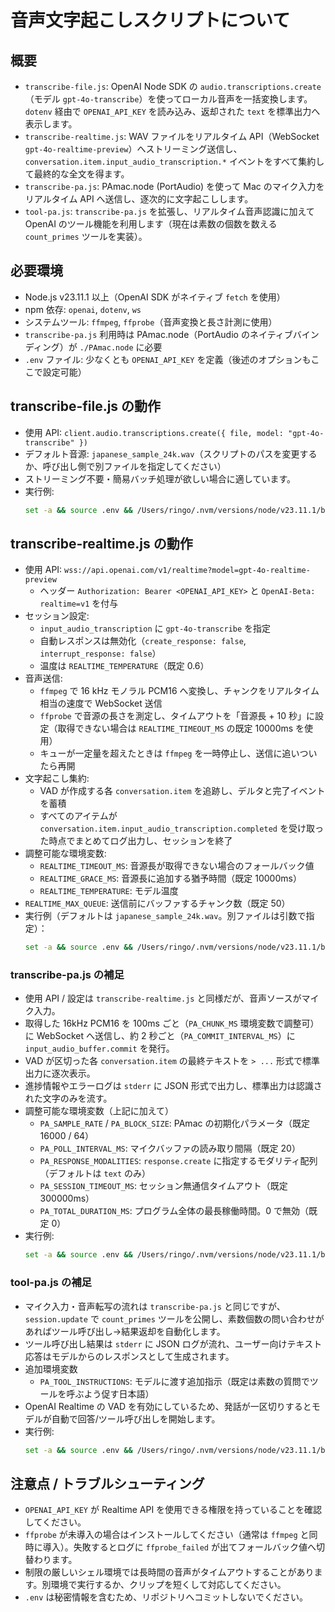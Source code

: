 # 音声文字起こしスクリプトについて

## 概要
- `transcribe-file.js`: OpenAI Node SDK の `audio.transcriptions.create`（モデル `gpt-4o-transcribe`）を使ってローカル音声を一括変換します。`dotenv` 経由で `OPENAI_API_KEY` を読み込み、返却された `text` を標準出力へ表示します。
- `transcribe-realtime.js`: WAV ファイルをリアルタイム API（WebSocket `gpt-4o-realtime-preview`）へストリーミング送信し、`conversation.item.input_audio_transcription.*` イベントをすべて集約して最終的な全文を得ます。
- `transcribe-pa.js`: PAmac.node (PortAudio) を使って Mac のマイク入力をリアルタイム API へ送信し、逐次的に文字起こしします。
- `tool-pa.js`: `transcribe-pa.js` を拡張し、リアルタイム音声認識に加えて OpenAI のツール機能を利用します（現在は素数の個数を数える `count_primes` ツールを実装）。

## 必要環境
- Node.js v23.11.1 以上（OpenAI SDK がネイティブ `fetch` を使用）
- npm 依存: `openai`, `dotenv`, `ws`
- システムツール: `ffmpeg`, `ffprobe`（音声変換と長さ計測に使用）
- `transcribe-pa.js` 利用時は PAmac.node（PortAudio のネイティブバインディング）が `./PAmac.node` に必要
- `.env` ファイル: 少なくとも `OPENAI_API_KEY` を定義（後述のオプションもここで設定可能）

## transcribe-file.js の動作
- 使用 API: `client.audio.transcriptions.create({ file, model: "gpt-4o-transcribe" })`
- デフォルト音源: `japanese_sample_24k.wav`（スクリプトのパスを変更するか、呼び出し側で別ファイルを指定してください）
- ストリーミング不要・簡易バッチ処理が欲しい場合に適しています。
- 実行例:
  ```bash
  set -a && source .env && /Users/ringo/.nvm/versions/node/v23.11.1/bin/node transcribe-file.js
  ```

## transcribe-realtime.js の動作
- 使用 API: `wss://api.openai.com/v1/realtime?model=gpt-4o-realtime-preview`
  - ヘッダー `Authorization: Bearer <OPENAI_API_KEY>` と `OpenAI-Beta: realtime=v1` を付与
- セッション設定:
  - `input_audio_transcription` に `gpt-4o-transcribe` を指定
  - 自動レスポンスは無効化（`create_response: false`, `interrupt_response: false`）
  - 温度は `REALTIME_TEMPERATURE`（既定 0.6）
- 音声送信:
  - `ffmpeg` で 16 kHz モノラル PCM16 へ変換し、チャンクをリアルタイム相当の速度で WebSocket 送信
  - `ffprobe` で音源の長さを測定し、タイムアウトを「音源長 + 10 秒」に設定（取得できない場合は `REALTIME_TIMEOUT_MS` の既定 10000ms を使用）
  - キューが一定量を超えたときは `ffmpeg` を一時停止し、送信に追いついたら再開
- 文字起こし集約:
  - VAD が作成する各 `conversation.item` を追跡し、デルタと完了イベントを蓄積
  - すべてのアイテムが `conversation.item.input_audio_transcription.completed` を受け取った時点でまとめてログ出力し、セッションを終了
- 調整可能な環境変数:
  - `REALTIME_TIMEOUT_MS`: 音源長が取得できない場合のフォールバック値
  - `REALTIME_GRACE_MS`: 音源長に追加する猶予時間（既定 10000ms）
  - `REALTIME_TEMPERATURE`: モデル温度
- `REALTIME_MAX_QUEUE`: 送信前にバッファするチャンク数（既定 50）
- 実行例（デフォルトは `japanese_sample_24k.wav`。別ファイルは引数で指定）：
  ```bash
  set -a && source .env && /Users/ringo/.nvm/versions/node/v23.11.1/bin/node transcribe-realtime.js
  ```

### transcribe-pa.js の補足
- 使用 API / 設定は `transcribe-realtime.js` と同様だが、音声ソースがマイク入力。
- 取得した 16kHz PCM16 を 100ms ごと（`PA_CHUNK_MS` 環境変数で調整可）に WebSocket へ送信し、約 2 秒ごと（`PA_COMMIT_INTERVAL_MS`）に `input_audio_buffer.commit` を発行。
- VAD が区切った各 `conversation.item` の最終テキストを `> ...` 形式で標準出力に逐次表示。
- 進捗情報やエラーログは `stderr` に JSON 形式で出力し、標準出力は認識された文字のみを流す。
- 調整可能な環境変数（上記に加えて）
  - `PA_SAMPLE_RATE` / `PA_BLOCK_SIZE`: PAmac の初期化パラメータ（既定 16000 / 64）
  - `PA_POLL_INTERVAL_MS`: マイクバッファの読み取り間隔（既定 20）
  - `PA_RESPONSE_MODALITIES`: `response.create` に指定するモダリティ配列（デフォルトは `text` のみ）
  - `PA_SESSION_TIMEOUT_MS`: セッション無通信タイムアウト（既定 300000ms）
  - `PA_TOTAL_DURATION_MS`: プログラム全体の最長稼働時間。0 で無効（既定 0）
- 実行例:
  ```bash
  set -a && source .env && /Users/ringo/.nvm/versions/node/v23.11.1/bin/node transcribe-pa.js
  ```

### tool-pa.js の補足
- マイク入力・音声転写の流れは `transcribe-pa.js` と同じですが、`session.update` で `count_primes` ツールを公開し、素数個数の問い合わせがあればツール呼び出し→結果返却を自動化します。
- ツール呼び出し結果は `stderr` に JSON ログが流れ、ユーザー向けテキスト応答はモデルからのレスポンスとして生成されます。
- 追加環境変数
  - `PA_TOOL_INSTRUCTIONS`: モデルに渡す追加指示（既定は素数の質問でツールを呼ぶよう促す日本語）
- OpenAI Realtime の VAD を有効にしているため、発話が一区切りするとモデルが自動で回答/ツール呼び出しを開始します。
- 実行例:
  ```bash
  set -a && source .env && /Users/ringo/.nvm/versions/node/v23.11.1/bin/node tool-pa.js
  ```

## 注意点 / トラブルシューティング
- `OPENAI_API_KEY` が Realtime API を使用できる権限を持っていることを確認してください。
- `ffprobe` が未導入の場合はインストールしてください（通常は `ffmpeg` と同時に導入）。失敗するとログに `ffprobe_failed` が出てフォールバック値へ切替わります。
- 制限の厳しいシェル環境では長時間の音声がタイムアウトすることがあります。別環境で実行するか、クリップを短くして対応してください。
- `.env` は秘密情報を含むため、リポジトリへコミットしないでください。
